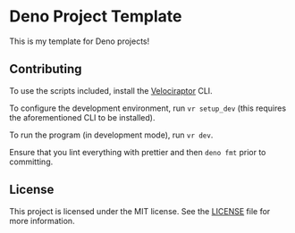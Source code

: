 # Deno Project Template

This is my template for Deno projects!

## Contributing

To use the scripts included, install the [Velociraptor](https://github.com/umbopepato/velociraptor) CLI.

To configure the development environment, run `vr setup_dev` (this requires the aforementioned CLI to be installed).

To run the program (in development mode), run `vr dev`.

Ensure that you lint everything with prettier and then `deno fmt` prior to committing.

## License

This project is licensed under the MIT license. See the [LICENSE](../LICENSE) file for more information.